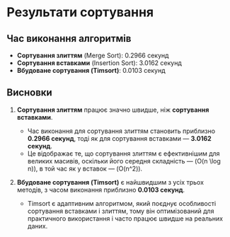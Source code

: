 # Результати сортування

## Час виконання алгоритмів

- **Сортування злиттям** (Merge Sort): 0.2966 секунд
- **Сортування вставками** (Insertion Sort): 3.0162 секунд
- **Вбудоване сортування (Timsort)**: 0.0103 секунд

## Висновки

1. **Сортування злиттям** працює значно швидше, ніж **сортування вставками**. 
   - Час виконання для сортування злиттям становить приблизно **0.2966 секунд**, тоді як для сортування вставками — **3.0162 секунд**. 
   - Це відображає те, що сортування злиттям є ефективнішим для великих масивів, оскільки його середня складність — \(O(n \log n)\), в той час як у вставок — \(O(n^2)\).

2. **Вбудоване сортування (Timsort)** є найшвидшим з усіх трьох методів, з часом виконання приблизно **0.0103 секунд**. 
   - Timsort є адаптивним алгоритмом, який поєднує особливості сортування вставками і злиттям, тому він оптимізований для практичного використання і часто працює швидше на реальних даних.
